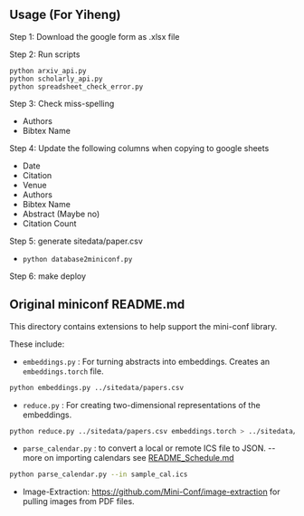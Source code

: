 ## Usage (For Yiheng)
Step 1: Download the google form as .xlsx file

Step 2: Run scripts
```
python arxiv_api.py
python scholarly_api.py
python spreadsheet_check_error.py
```
Step 3: Check miss-spelling
- Authors
- Bibtex Name

Step 4: Update the following columns when copying to google sheets
- Date
- Citation
- Venue
- Authors
- Bibtex Name
- Abstract (Maybe no)
- Citation Count

Step 5: generate sitedata/paper.csv
- `python database2miniconf.py`

Step 6: make deploy

## Original miniconf README.md
This directory contains extensions to help support the mini-conf library.

These include:

* `embeddings.py` : For turning abstracts into embeddings. Creates an `embeddings.torch` file.

```bash
python embeddings.py ../sitedata/papers.csv
```

* `reduce.py` : For creating two-dimensional representations of the embeddings.

```bash
python reduce.py ../sitedata/papers.csv embeddings.torch > ../sitedata/papers_projection.json
```

* `parse_calendar.py` : to convert a local or remote ICS file to JSON. -- more on importing calendars see [README_Schedule.md](README_Schedule.md)

```bash
python parse_calendar.py --in sample_cal.ics
```

* Image-Extraction: https://github.com/Mini-Conf/image-extraction for pulling images from PDF files.
